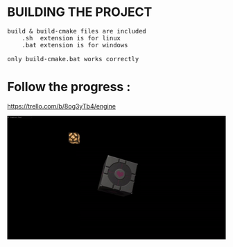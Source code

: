 # BUILDING THE PROJECT
<pre>
build & build-cmake files are included
    .sh  extension is for linux
    .bat extension is for windows

only build-cmake.bat works correctly
</pre>

# Follow the progress : 
  https://trello.com/b/8og3yTb4/engine


![Alt Text](lighting_demo1.gif)